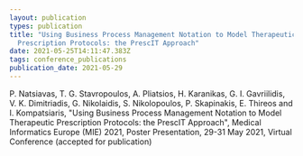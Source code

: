 ```yaml
---
layout: publication
types: publication
title: "Using Business Process Management Notation to Model Therapeutic
  Prescription Protocols: the PrescIT Approach"
date: 2021-05-25T14:11:47.383Z
tags: conference_publications
publication_date: 2021-05-29
---
```

P. Natsiavas, T. G. Stavropoulos, A. Pliatsios, H. Karanikas, G. I. Gavriilidis, V. K. Dimitriadis, G. Nikolaidis, S. Nikolopoulos, P. Skapinakis, E. Thireos and I. Kompatsiaris, "Using Business Process Management Notation to Model Therapeutic Prescription Protocols: the PrescIT Approach", Medical Informatics Europe (MIE) 2021, Poster Presentation, 29-31 May 2021, Virtual Conference (accepted for publication)